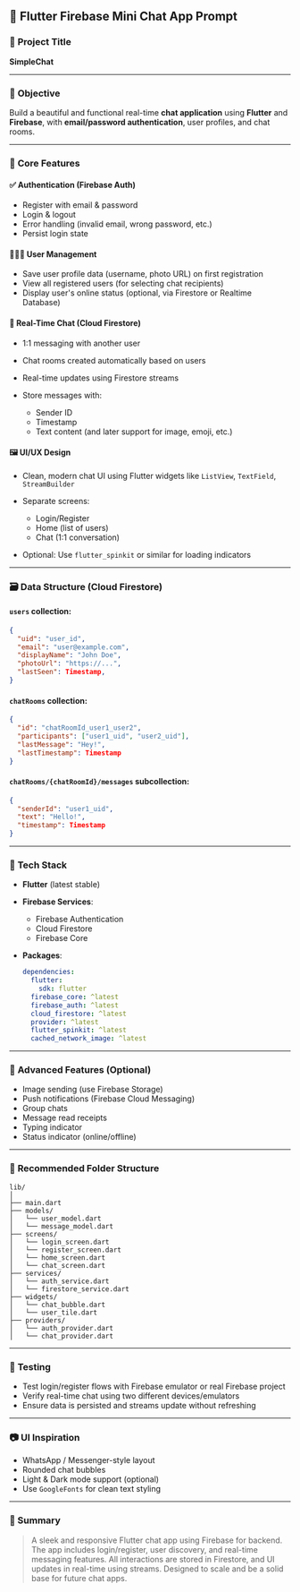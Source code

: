 ## 📱 Flutter Firebase Mini Chat App Prompt

### 🧩 **Project Title**

**SimpleChat**

---

### 🎯 **Objective**

Build a beautiful and functional real-time **chat application** using **Flutter** and **Firebase**, with **email/password authentication**, user profiles, and chat rooms.

---

### 🚀 **Core Features**

#### ✅ Authentication (Firebase Auth)

* Register with email & password
* Login & logout
* Error handling (invalid email, wrong password, etc.)
* Persist login state

#### 🧑‍🤝‍🧑 User Management

* Save user profile data (username, photo URL) on first registration
* View all registered users (for selecting chat recipients)
* Display user's online status (optional, via Firestore or Realtime Database)

#### 💬 Real-Time Chat (Cloud Firestore)

* 1:1 messaging with another user
* Chat rooms created automatically based on users
* Real-time updates using Firestore streams
* Store messages with:

  * Sender ID
  * Timestamp
  * Text content (and later support for image, emoji, etc.)

#### 🖼 UI/UX Design

* Clean, modern chat UI using Flutter widgets like `ListView`, `TextField`, `StreamBuilder`
* Separate screens:

  * Login/Register
  * Home (list of users)
  * Chat (1:1 conversation)
* Optional: Use `flutter_spinkit` or similar for loading indicators

---

### 🗃️ **Data Structure (Cloud Firestore)**

#### `users` collection:

```json
{
  "uid": "user_id",
  "email": "user@example.com",
  "displayName": "John Doe",
  "photoUrl": "https://...",
  "lastSeen": Timestamp,
}
```

#### `chatRooms` collection:

```json
{
  "id": "chatRoomId_user1_user2",
  "participants": ["user1_uid", "user2_uid"],
  "lastMessage": "Hey!",
  "lastTimestamp": Timestamp
}
```

#### `chatRooms/{chatRoomId}/messages` subcollection:

```json
{
  "senderId": "user1_uid",
  "text": "Hello!",
  "timestamp": Timestamp
}
```

---

### 🔧 **Tech Stack**

* **Flutter** (latest stable)
* **Firebase Services**:

  * Firebase Authentication
  * Cloud Firestore
  * Firebase Core
* **Packages**:

  ```yaml
  dependencies:
    flutter:
      sdk: flutter
    firebase_core: ^latest
    firebase_auth: ^latest
    cloud_firestore: ^latest
    provider: ^latest
    flutter_spinkit: ^latest
    cached_network_image: ^latest
  ```

---

### 🧠 **Advanced Features (Optional)**

* Image sending (use Firebase Storage)
* Push notifications (Firebase Cloud Messaging)
* Group chats
* Message read receipts
* Typing indicator
* Status indicator (online/offline)

---

### 📁 **Recommended Folder Structure**

```
lib/
│
├── main.dart
├── models/
│   └── user_model.dart
│   └── message_model.dart
├── screens/
│   └── login_screen.dart
│   └── register_screen.dart
│   └── home_screen.dart
│   └── chat_screen.dart
├── services/
│   └── auth_service.dart
│   └── firestore_service.dart
├── widgets/
│   └── chat_bubble.dart
│   └── user_tile.dart
├── providers/
│   └── auth_provider.dart
│   └── chat_provider.dart
```

---

### 🧪 **Testing**

* Test login/register flows with Firebase emulator or real Firebase project
* Verify real-time chat using two different devices/emulators
* Ensure data is persisted and streams update without refreshing

---

### 📷 **UI Inspiration**

* WhatsApp / Messenger-style layout
* Rounded chat bubbles
* Light & Dark mode support (optional)
* Use `GoogleFonts` for clean text styling

---

### 📌 Summary

> A sleek and responsive Flutter chat app using Firebase for backend. The app includes login/register, user discovery, and real-time messaging features. All interactions are stored in Firestore, and UI updates in real-time using streams. Designed to scale and be a solid base for future chat apps.
